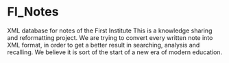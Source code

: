 # FI_Notes
XML database for notes of the First Institute
  This is a knowledge sharing and reformatting project. 
  We are trying to convert every written note into XML format, in order to get a better result in searching, analysis and recalling.
  We believe it is sort of the start of a new era of modern education.
